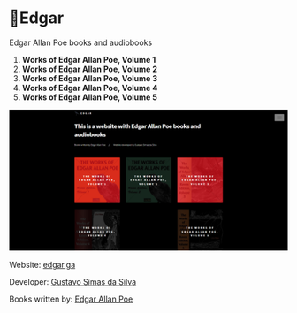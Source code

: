 # 🖤Edgar
Edgar Allan Poe books and audiobooks

1. **Works of Edgar Allan Poe, Volume 1**
2. **Works of Edgar Allan Poe, Volume 2**
3. **Works of Edgar Allan Poe, Volume 3**
4. **Works of Edgar Allan Poe, Volume 4**
5. **Works of Edgar Allan Poe, Volume 5**

![](https://raw.githubusercontent.com/GSimas/Edgar/master/images/edgar-print.png)

Website: [edgar.ga](http://edgar.ga)

Developer: [Gustavo Simas da Silva](gsimas.github.io)

Books written by: [Edgar Allan Poe](https://en.wikipedia.org/wiki/Edgar_Allan_Poe)
